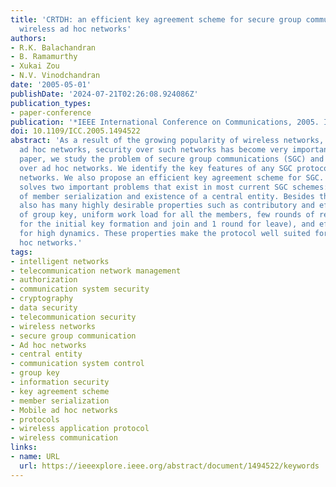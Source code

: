 ```yaml
---
title: 'CRTDH: an efficient key agreement scheme for secure group communications in
  wireless ad hoc networks'
authors:
- R.K. Balachandran
- B. Ramamurthy
- Xukai Zou
- N.V. Vinodchandran
date: '2005-05-01'
publishDate: '2024-07-21T02:26:08.924086Z'
publication_types:
- paper-conference
publication: '*IEEE International Conference on Communications, 2005. ICC 2005. 2005*'
doi: 10.1109/ICC.2005.1494522
abstract: 'As a result of the growing popularity of wireless networks, in particular
  ad hoc networks, security over such networks has become very important. In this
  paper, we study the problem of secure group communications (SGC) and key management
  over ad hoc networks. We identify the key features of any SGC protocol for such
  networks. We also propose an efficient key agreement scheme for SGC. The scheme
  solves two important problems that exist in most current SGC schemes: requirement
  of member serialization and existence of a central entity. Besides this, the protocol
  also has many highly desirable properties such as contributory and efficient computation
  of group key, uniform work load for all the members, few rounds of rekeying (2 rounds
  for the initial key formation and join and 1 round for leave), and efficient support
  for high dynamics. These properties make the protocol well suited for wireless ad
  hoc networks.'
tags:
- intelligent networks
- telecommunication network management
- authorization
- communication system security
- cryptography
- data security
- telecommunication security
- wireless networks
- secure group communication
- Ad hoc networks
- central entity
- communication system control
- group key
- information security
- key agreement scheme
- member serialization
- Mobile ad hoc networks
- protocols
- wireless application protocol
- wireless communication
links:
- name: URL
  url: https://ieeexplore.ieee.org/abstract/document/1494522/keywords
---
```


